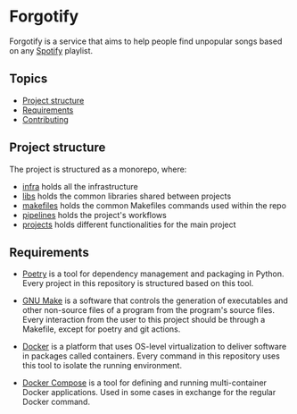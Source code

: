 # Forgotify

Forgotify is a service that aims to help people find unpopular songs based on any [Spotify](https://open.spotify.com/) playlist.

## Topics

* [Project structure](#project-structure)
* [Requirements](#requirements)
* [Contributing]()

## Project structure

The project is structured as a monorepo, where:

* [infra](./infra/) holds all the infrastructure
* [libs](./libs/) holds the common libraries shared between projects
* [makefiles](./makefiles/) holds the common Makefiles commands used within the repo
* [pipelines](./pipelines/) holds the project's workflows
* [projects](./projects/) holds different functionalities for the main project

## Requirements

* [Poetry](https://python-poetry.org/) is a tool for dependency management and packaging in Python. Every project in this repository is structured based on this tool.

* [GNU Make](https://www.gnu.org/software/make/) is a software that controls the generation of executables and other non-source files of a program from the program's source files. Every interaction from the user to this project should be through a Makefile, except for poetry and git actions.

* [Docker](https://www.docker.com/) is a platform that uses OS-level virtualization to deliver software in packages called containers. Every command in this repository uses this tool to isolate the running environment.

* [Docker Compose](https://docs.docker.com/compose/) is a tool for defining and running multi-container Docker applications. Used in some cases in exchange for the regular Docker command.
